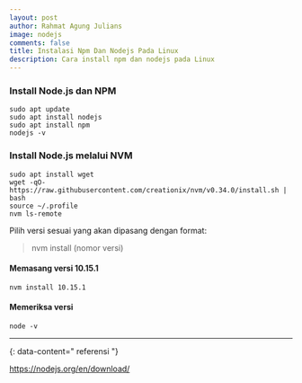 ```yaml
---
layout: post
author: Rahmat Agung Julians
image: nodejs
comments: false
title: Instalasi Npm Dan Nodejs Pada Linux
description: Cara install npm dan nodejs pada Linux
---
```


### Install Node.js dan NPM
```
sudo apt update
sudo apt install nodejs
sudo apt install npm
nodejs -v
```

### Install Node.js melalui NVM
```
sudo apt install wget
wget -qO- https://raw.githubusercontent.com/creationix/nvm/v0.34.0/install.sh | bash
source ~/.profile
nvm ls-remote
```
Pilih versi sesuai yang akan dipasang dengan format: 
> nvm install (nomor versi)

#### Memasang versi 10.15.1
```
nvm install 10.15.1
```

#### Memeriksa versi
``` 
node -v 
```
---
{: data-content=" referensi "}

<a href="https://nodejs.org/en/download/">https://nodejs.org/en/download/</a>